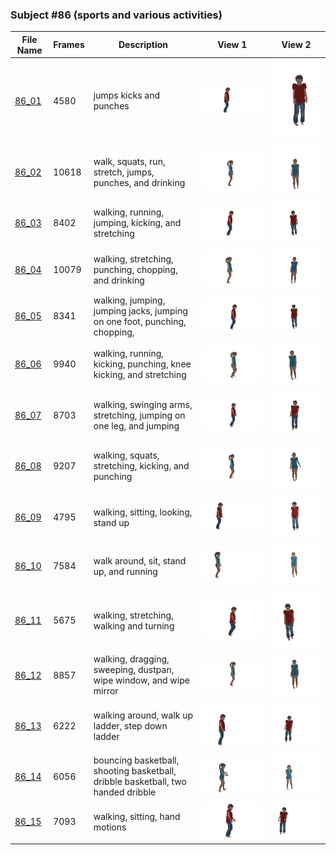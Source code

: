 ### Subject #86 (sports and various activities)
|File Name|Frames|Description|View 1|View 2|
|-|-|-|-|-|
|[86_01](https://github.com/Shriinivas/cmubvh/raw/main/Sequence-086-094/86/Data/86_01.zip)|4580|jumps kicks and punches|<img src="https://github.com/Shriinivas/cmubvhgifs/blob/main/Sequence-086-094/86/86_01_0.gif"/>|<img src="https://github.com/Shriinivas/cmubvhgifs/blob/main/Sequence-086-094/86/86_01_1.gif"/>|
|[86_02](https://github.com/Shriinivas/cmubvh/raw/main/Sequence-086-094/86/Data/86_02.zip)|10618|walk, squats, run, stretch, jumps, punches, and drinking|<img src="https://github.com/Shriinivas/cmubvhgifs/blob/main/Sequence-086-094/86/86_02_0.gif"/>|<img src="https://github.com/Shriinivas/cmubvhgifs/blob/main/Sequence-086-094/86/86_02_1.gif"/>|
|[86_03](https://github.com/Shriinivas/cmubvh/raw/main/Sequence-086-094/86/Data/86_03.zip)|8402|walking, running, jumping, kicking, and stretching|<img src="https://github.com/Shriinivas/cmubvhgifs/blob/main/Sequence-086-094/86/86_03_0.gif"/>|<img src="https://github.com/Shriinivas/cmubvhgifs/blob/main/Sequence-086-094/86/86_03_1.gif"/>|
|[86_04](https://github.com/Shriinivas/cmubvh/raw/main/Sequence-086-094/86/Data/86_04.zip)|10079|walking, stretching, punching, chopping, and drinking|<img src="https://github.com/Shriinivas/cmubvhgifs/blob/main/Sequence-086-094/86/86_04_0.gif"/>|<img src="https://github.com/Shriinivas/cmubvhgifs/blob/main/Sequence-086-094/86/86_04_1.gif"/>|
|[86_05](https://github.com/Shriinivas/cmubvh/raw/main/Sequence-086-094/86/Data/86_05.zip)|8341|walking, jumping, jumping jacks,  jumping on one foot, punching, chopping,|<img src="https://github.com/Shriinivas/cmubvhgifs/blob/main/Sequence-086-094/86/86_05_0.gif"/>|<img src="https://github.com/Shriinivas/cmubvhgifs/blob/main/Sequence-086-094/86/86_05_1.gif"/>|
|[86_06](https://github.com/Shriinivas/cmubvh/raw/main/Sequence-086-094/86/Data/86_06.zip)|9940|walking, running, kicking, punching, knee kicking, and stretching|<img src="https://github.com/Shriinivas/cmubvhgifs/blob/main/Sequence-086-094/86/86_06_0.gif"/>|<img src="https://github.com/Shriinivas/cmubvhgifs/blob/main/Sequence-086-094/86/86_06_1.gif"/>|
|[86_07](https://github.com/Shriinivas/cmubvh/raw/main/Sequence-086-094/86/Data/86_07.zip)|8703|walking, swinging arms, stretching, jumping on one leg, and jumping|<img src="https://github.com/Shriinivas/cmubvhgifs/blob/main/Sequence-086-094/86/86_07_0.gif"/>|<img src="https://github.com/Shriinivas/cmubvhgifs/blob/main/Sequence-086-094/86/86_07_1.gif"/>|
|[86_08](https://github.com/Shriinivas/cmubvh/raw/main/Sequence-086-094/86/Data/86_08.zip)|9207|walking, squats, stretching, kicking, and punching|<img src="https://github.com/Shriinivas/cmubvhgifs/blob/main/Sequence-086-094/86/86_08_0.gif"/>|<img src="https://github.com/Shriinivas/cmubvhgifs/blob/main/Sequence-086-094/86/86_08_1.gif"/>|
|[86_09](https://github.com/Shriinivas/cmubvh/raw/main/Sequence-086-094/86/Data/86_09.zip)|4795|walking, sitting, looking, stand up|<img src="https://github.com/Shriinivas/cmubvhgifs/blob/main/Sequence-086-094/86/86_09_0.gif"/>|<img src="https://github.com/Shriinivas/cmubvhgifs/blob/main/Sequence-086-094/86/86_09_1.gif"/>|
|[86_10](https://github.com/Shriinivas/cmubvh/raw/main/Sequence-086-094/86/Data/86_10.zip)|7584|walk around, sit, stand up, and running|<img src="https://github.com/Shriinivas/cmubvhgifs/blob/main/Sequence-086-094/86/86_10_0.gif"/>|<img src="https://github.com/Shriinivas/cmubvhgifs/blob/main/Sequence-086-094/86/86_10_1.gif"/>|
|[86_11](https://github.com/Shriinivas/cmubvh/raw/main/Sequence-086-094/86/Data/86_11.zip)|5675|walking, stretching, walking and turning|<img src="https://github.com/Shriinivas/cmubvhgifs/blob/main/Sequence-086-094/86/86_11_0.gif"/>|<img src="https://github.com/Shriinivas/cmubvhgifs/blob/main/Sequence-086-094/86/86_11_1.gif"/>|
|[86_12](https://github.com/Shriinivas/cmubvh/raw/main/Sequence-086-094/86/Data/86_12.zip)|8857|walking, dragging, sweeping, dustpan, wipe window, and wipe mirror|<img src="https://github.com/Shriinivas/cmubvhgifs/blob/main/Sequence-086-094/86/86_12_0.gif"/>|<img src="https://github.com/Shriinivas/cmubvhgifs/blob/main/Sequence-086-094/86/86_12_1.gif"/>|
|[86_13](https://github.com/Shriinivas/cmubvh/raw/main/Sequence-086-094/86/Data/86_13.zip)|6222|walking around, walk up ladder, step down ladder|<img src="https://github.com/Shriinivas/cmubvhgifs/blob/main/Sequence-086-094/86/86_13_0.gif"/>|<img src="https://github.com/Shriinivas/cmubvhgifs/blob/main/Sequence-086-094/86/86_13_1.gif"/>|
|[86_14](https://github.com/Shriinivas/cmubvh/raw/main/Sequence-086-094/86/Data/86_14.zip)|6056|bouncing basketball, shooting basketball, dribble basketball, two handed dribble|<img src="https://github.com/Shriinivas/cmubvhgifs/blob/main/Sequence-086-094/86/86_14_0.gif"/>|<img src="https://github.com/Shriinivas/cmubvhgifs/blob/main/Sequence-086-094/86/86_14_1.gif"/>|
|[86_15](https://github.com/Shriinivas/cmubvh/raw/main/Sequence-086-094/86/Data/86_15.zip)|7093|walking, sitting, hand motions|<img src="https://github.com/Shriinivas/cmubvhgifs/blob/main/Sequence-086-094/86/86_15_0.gif"/>|<img src="https://github.com/Shriinivas/cmubvhgifs/blob/main/Sequence-086-094/86/86_15_1.gif"/>|
